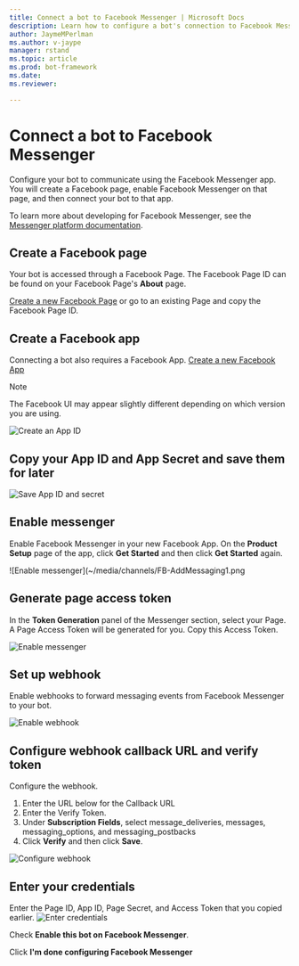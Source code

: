 ```yaml
---
title: Connect a bot to Facebook Messenger | Microsoft Docs
description: Learn how to configure a bot's connection to Facebook Messenger.
author: JaymeMPerlman
ms.author: v-jaype
manager: rstand
ms.topic: article
ms.prod: bot-framework
ms.date:
ms.reviewer:

---
```

# Connect a bot to Facebook Messenger

Configure your bot to communicate using the Facebook Messenger app.
You will create a Facebook page, enable Facebook Messenger on that page, and then connect your bot to that app.

To learn more about developing for Facebook Messenger, see the [Messenger platform documentation](https://developers.facebook.com/docs/messenger-platform). 

## Create a Facebook page
Your bot is accessed through a Facebook Page.
The Facebook Page ID can be found on your Facebook Page's **About** page. 

[Create a new Facebook Page](https://www.facebook.com/bookmarks/pages) or go to an existing Page and copy the Facebook Page ID.

## Create a Facebook app
Connecting a bot also requires a Facebook App. 
[Create a new Facebook App](https://developers.facebook.com/quickstarts/?platform=web)

> [!NOTE]
> The Facebook UI may appear slightly different depending on which version you are using. 

![Create an App ID](~/media/channels/FB-CreateAppId.png)

## Copy your App ID and App Secret and save them for later

![Save App ID and secret](~/media/channels/FB-get-appid.png)

## Enable messenger

Enable Facebook Messenger in your new Facebook App. 
On the **Product Setup** page of the app, click **Get Started** and then click **Get Started** again. 

![Enable messenger](~/media/channels/FB-AddMessaging1.png

## Generate page access token
In the **Token Generation** panel of the Messenger section, select your Page.
A Page Access Token will be generated for you. Copy this Access Token. 

![Enable messenger](~/media/channels/FB-generateToken.png)

## Set up webhook
Enable webhooks to forward messaging events from Facebook Messenger to your bot.

![Enable webhook](~/media/channels/FB-webhook.png)

## Configure webhook callback URL and verify token

Configure the webhook. 
<!-- on the origial page, (https://dev.botframework.com/ConfigChannel.aspx?botId=<botname>&channelId=facebook)this immediately precedes the fields where the callback and verify tokens are actually generated -->
1. Enter the URL below for the Callback URL
2. Enter the Verify Token. 
3. Under **Subscription Fields**, select message\_deliveries, messages, messaging\_options, and messaging_postbacks 
4. Click **Verify** and then click **Save**. 

![Configure webhook](~/media/channels/FB-webhookConfig.png)

## Enter your credentials

Enter the Page ID, App ID, Page Secret, and Access Token that you copied earlier.
![Enter credentials](~/media/channels/FB-credentials.png)

Check **Enable this bot on Facebook Messenger**.

Click **I'm done configuring Facebook Messenger**

